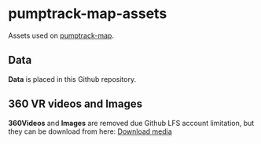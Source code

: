 # pumptrack-map-assets
Assets used on [pumptrack-map](https://github.com/lluisd/pumptrack-map). 

## Data
**Data** is placed in this Github repository.

## 360 VR videos and Images
**360Videos** and **Images** are removed due Github LFS account limitation, 
but they can be download from here: [Download  media](https://drive.frostynas.duckdns.org/d/s/re4f1oehSCylIbb7kWJzsime3YRBZzSC/bG5qqzBye84c049SF2YAOIodpJia8Hwn-6rAAI4QJFAo)


